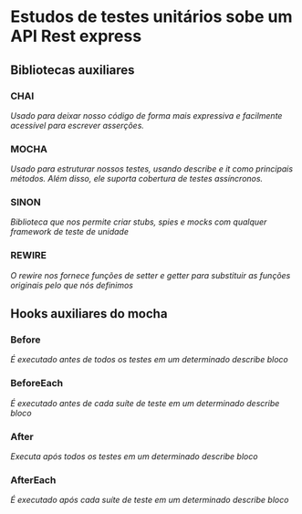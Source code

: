 # Estudos de testes unitários sobe um API Rest express

## Bibliotecas auxiliares

### CHAI
*Usado para deixar nosso código de forma mais expressiva e facilmente acessível para escrever asserções.*

### MOCHA
*Usado para estruturar nossos testes, usando describe e it como principais métodos. Além disso, ele suporta cobertura de testes assíncronos.*

### SINON 
*Biblioteca que nos permite criar stubs, spies e mocks com qualquer framework de teste de unidade*

### REWIRE
*O rewire nos fornece funções de setter e getter para substituir as funções originais pelo que nós definimos*


## Hooks auxiliares do mocha

### Before

*É executado antes de todos os testes em um determinado describe bloco*

### BeforeEach

*É executado antes de cada suíte de teste em um determinado describe bloco*

### After

*Executa após todos os testes em um determinado describe bloco*

### AfterEach

*É executado após cada suíte de teste em um determinado describe bloco*
